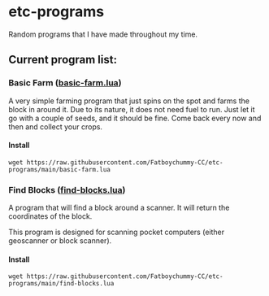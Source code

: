 # etc-programs

Random programs that I have made throughout my time.

## Current program list:

### Basic Farm ([basic-farm.lua](basic-farm.lua))
A very simple farming program that just spins on the spot and farms the block in
around it. Due to its nature, it does not need fuel to run. Just let it go with
a couple of seeds, and it should be fine. Come back every now and then and
collect your crops.

#### Install
```
wget https://raw.githubusercontent.com/Fatboychummy-CC/etc-programs/main/basic-farm.lua
```

### Find Blocks ([find-blocks.lua](find-blocks.lua))
A program that will find a block around a scanner. It will return the
coordinates of the block.

This program is designed for scanning pocket computers (either geoscanner or
block scanner).

#### Install
```
wget https://raw.githubusercontent.com/Fatboychummy-CC/etc-programs/main/find-blocks.lua
```